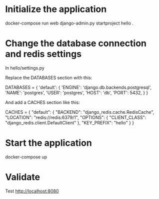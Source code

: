 # Initialize the application
docker-compose run web django-admin.py startproject hello .

# Change the database connection and redis settings
In hello/settings.py

Replace the DATABASES section with this:

DATABASES = {
    'default': {
        'ENGINE': 'django.db.backends.postgresql',
        'NAME': 'postgres',
        'USER': 'postgres',
        'HOST': 'db',
        'PORT': 5432,
    }
}

And add a CACHES section like this:

CACHES = {
    "default": {
        "BACKEND": "django_redis.cache.RedisCache",
        "LOCATION": "redis://redis:6379/1",
        "OPTIONS": {
            "CLIENT_CLASS": "django_redis.client.DefaultClient"
        },
        "KEY_PREFIX": "hello"
    }
}

# Start the application

docker-compose up

# Validate

Test [http://localhost:8080](http://localhost:8080)
